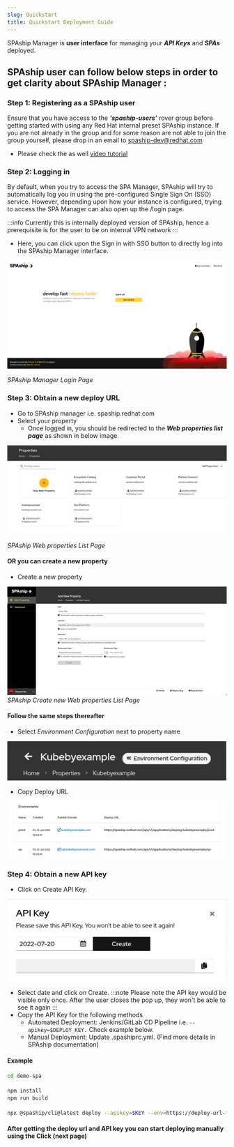 ```yaml
---
slug: Quickstart
title: Quickstart Deployment Guide
---
```


SPAship Manager is **user interface** for managing your ***API Keys*** and ***SPAs*** deployed.

## SPAship user can follow below steps in order to get clarity about SPAship Manager :

### **Step 1: Registering as a SPAship user**
Ensure that you have access to the ***‘spaship-users’*** rover group before getting started with using any Red Hat internal preset SPAship instance. If you are not already in the group and for some reason are not able to join the group yourself, please drop in an email to <spaship-dev@redhat.com>

- Please check the as well [video tutorial](https://drive.google.com/file/d/150OyktZdmqMXKwNS1mDkqIo7ZvgyCCGp/view?usp=sharing) 

### **Step 2: Logging in**
By default, when you try to access the SPA Manager, SPAship will try to automatically log you in using the pre-configured Single Sign On (SSO) service. However, depending upon how your instance is configured, trying to access the SPA Manager can also open up the /login page.

:::info
Currently this is internally deployed version of SPAship, hence a prerequisite is for the user to be on internal VPN network
:::


- Here, you can click upon the Sign in with SSO button to directly log into the SPAship Manager interface.

![SPAship Manager Login Page](cloud-native-images/image_2.png)

*SPAship Manager Login Page*


### **Step 3: Obtain a new deploy URL**
- Go to SPAship manager i.e. spaship.redhat.com
- Select your property 
  - Once logged in, you should be redirected to the ***Web properties list page*** as shown in below image.

![image alt text](cloud-native-images/image_3.png)

*SPAship Web properties List Page*

#### OR you can create a new property
- Create a new property

![new web property](cloud-native-images/new-web-prop.png)
*SPAship Create new Web properties List Page*

#### Follow the same steps thereafter

- Select *Environment Configuration* next to property name

![env config](cloud-native-images/env-config.png)

- Copy Deploy URL

![deploy url](cloud-native-images/deploy-url.png)

### **Step 4: Obtain a new API key**
- Click on Create API Key.

![create api key](cloud-native-images/create-api-key.png)

- Select date and click on Create.
:::note
Please note the API key would be visible only once. After the user closes the pop up, they won't be able to see it again
:::
- Copy the API Key for the following methods 
  - Automated Deployment: Jenkins/GitLab CD Pipeline  i.e. `--apikey=$DEPLOY_KEY.`  Check example below. 
  - Manual Deployment: Update .spashiprc.yml. (Find more details in SPAship documentation) 


#### Example
```sh
cd demo-spa

npm install
npm run build

npx @spaship/cli@latest deploy --apikey=$KEY --env=https://deploy-url-from-spaship-manager.com --ref=1.0.0
```

#### After getting the deploy url and API key you can start deploying manually using the Click (next page)

